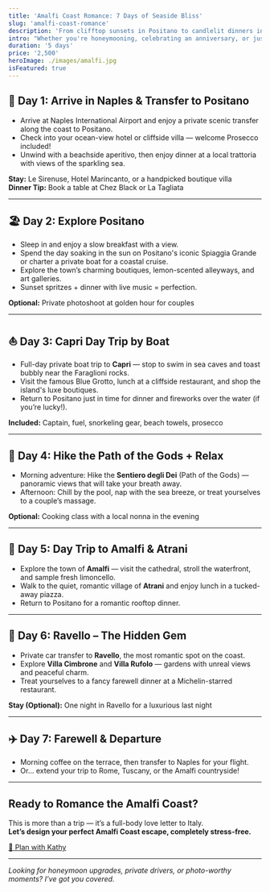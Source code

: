 ```yaml
---
title: 'Amalfi Coast Romance: 7 Days of Seaside Bliss'
slug: 'amalfi-coast-romance'
description: 'From clifftop sunsets in Positano to candlelit dinners in Ravello — this is la dolce vita, turned all the way up.'
intro: "Whether you're honeymooning, celebrating an anniversary, or just in need of an unapologetically beautiful escape, the Amalfi Coast delivers pure magic at every turn. This 7-day custom-curated itinerary blends sunshine, spritzes, and unforgettable coastal charm."
duration: '5 days'
price: '2,500'
heroImage: ./images/amalfi.jpg
isFeatured: true
---
```



## 📍 Day 1: Arrive in Naples & Transfer to Positano

- Arrive at Naples International Airport and enjoy a private scenic transfer along the coast to Positano.
- Check into your ocean-view hotel or cliffside villa — welcome Prosecco included!
- Unwind with a beachside aperitivo, then enjoy dinner at a local trattoria with views of the sparkling sea.

**Stay:** Le Sirenuse, Hotel Marincanto, or a handpicked boutique villa  
**Dinner Tip:** Book a table at Chez Black or La Tagliata

---

## 🏖️ Day 2: Explore Positano

- Sleep in and enjoy a slow breakfast with a view.
- Spend the day soaking in the sun on Positano's iconic Spiaggia Grande or charter a private boat for a coastal cruise.
- Explore the town’s charming boutiques, lemon-scented alleyways, and art galleries.
- Sunset spritzes + dinner with live music = perfection.

**Optional:** Private photoshoot at golden hour for couples

---

## ⛵ Day 3: Capri Day Trip by Boat

- Full-day private boat trip to **Capri** — stop to swim in sea caves and toast bubbly near the Faraglioni rocks.
- Visit the famous Blue Grotto, lunch at a cliffside restaurant, and shop the island's luxe boutiques.
- Return to Positano just in time for dinner and fireworks over the water (if you’re lucky!).

**Included:** Captain, fuel, snorkeling gear, beach towels, prosecco

---

## 🌄 Day 4: Hike the Path of the Gods + Relax

- Morning adventure: Hike the **Sentiero degli Dei** (Path of the Gods) — panoramic views that will take your breath away.
- Afternoon: Chill by the pool, nap with the sea breeze, or treat yourselves to a couple’s massage.

**Optional:** Cooking class with a local nonna in the evening

---

## 🎨 Day 5: Day Trip to Amalfi & Atrani

- Explore the town of **Amalfi** — visit the cathedral, stroll the waterfront, and sample fresh limoncello.
- Walk to the quiet, romantic village of **Atrani** and enjoy lunch in a tucked-away piazza.
- Return to Positano for a romantic rooftop dinner.

---

## 🏰 Day 6: Ravello – The Hidden Gem

- Private car transfer to **Ravello**, the most romantic spot on the coast.
- Explore **Villa Cimbrone** and **Villa Rufolo** — gardens with unreal views and peaceful charm.
- Treat yourselves to a fancy farewell dinner at a Michelin-starred restaurant.

**Stay (Optional):** One night in Ravello for a luxurious last night

---

## ✈️ Day 7: Farewell & Departure

- Morning coffee on the terrace, then transfer to Naples for your flight.
- Or… extend your trip to Rome, Tuscany, or the Amalfi countryside!

---

## Ready to Romance the Amalfi Coast?

This is more than a trip — it’s a full-body love letter to Italy.  
**Let’s design your perfect Amalfi Coast escape, completely stress-free.**

[💌 Plan with Kathy](#)

---

*Looking for honeymoon upgrades, private drivers, or photo-worthy moments? I’ve got you covered.*
